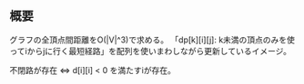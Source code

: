## 概要
グラフの全頂点間距離をO(|V|^3)で求める。
「dp[k][i][j]: k未満の頂点のみを使ってiからjに行く最短経路」を配列を使いまわしながら更新しているイメージ。

不閉路が存在 <=> d[i][i] < 0 を満たすiが存在。